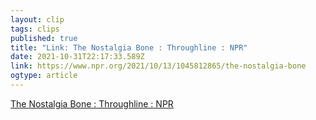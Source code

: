 ```yaml
---
layout: clip 
tags: clips 
published: true 
title: "Link: The Nostalgia Bone : Throughline : NPR" 
date: 2021-10-31T22:17:33.589Z 
link: https://www.npr.org/2021/10/13/1045812865/the-nostalgia-bone 
ogtype: article 
---
```

[The Nostalgia Bone : Throughline : NPR](https://www.npr.org/2021/10/13/1045812865/the-nostalgia-bone) 
